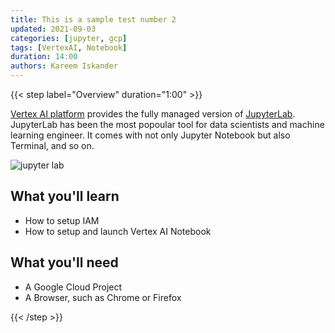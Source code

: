 ```yaml
---
title: This is a sample test number 2
updated: 2021-09-03
categories: [jupyter, gcp]
tags: [VertexAI, Notebook]
duration: 14:00
authors: Kareem Iskander
---
```


{{< step label="Overview" duration="1:00" >}}

[Vertex AI platform](https://cloud.google.com/vertex-ai) provides the fully managed version of [JupyterLab](https://jupyter.org/). JupyterLab has been the most popoular tool for data scientists and machine learning engineer. It comes with not only Jupyter Notebook but also Terminal, and so on.

![jupyter lab](https://jupyter.org/assets/labpreview.png)

## **What you'll learn**
- How to setup IAM
- How to setup and launch Vertex AI Notebook

## **What you'll need**
- A Google Cloud Project
- A Browser, such as Chrome or Firefox

{{< /step >}}